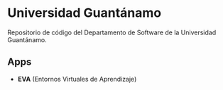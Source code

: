 # Universidad Guantánamo

Repositorio de código del Departamento de Software de la Universidad Guantánamo.

## Apps

- **EVA** (Entornos Virtuales de Aprendizaje)